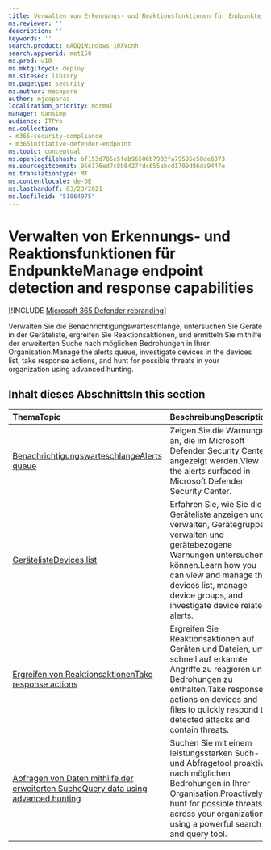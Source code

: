 ```yaml
---
title: Verwalten von Erkennungs- und Reaktionsfunktionen für Endpunkte
ms.reviewer: ''
description: ''
keywords: ''
search.product: eADQiWindows 10XVcnh
search.appverid: met150
ms.prod: w10
ms.mktglfcycl: deploy
ms.sitesec: library
ms.pagetype: security
ms.author: macapara
author: mjcaparas
localization_priority: Normal
manager: dansimp
audience: ITPro
ms.collection:
- m365-security-compliance
- m365initiative-defender-endpoint
ms.topic: conceptual
ms.openlocfilehash: bf153d785c5feb96506b7902fa79595e58de6073
ms.sourcegitcommit: 956176ed7c8b8427fdc655abcd1709d86da9447e
ms.translationtype: MT
ms.contentlocale: de-DE
ms.lasthandoff: 03/23/2021
ms.locfileid: "51064975"
---
```

# <a name="manage-endpoint-detection-and-response-capabilities"></a><span data-ttu-id="0d3cf-102">Verwalten von Erkennungs- und Reaktionsfunktionen für Endpunkte</span><span class="sxs-lookup"><span data-stu-id="0d3cf-102">Manage endpoint detection and response capabilities</span></span>

[!INCLUDE [Microsoft 365 Defender rebranding](../../includes/microsoft-defender.md)]


<span data-ttu-id="0d3cf-103">Verwalten Sie die Benachrichtigungswarteschlange, untersuchen Sie Geräte in der Geräteliste, ergreifen Sie Reaktionsaktionen, und ermitteln Sie mithilfe der erweiterten Suche nach möglichen Bedrohungen in Ihrer Organisation.</span><span class="sxs-lookup"><span data-stu-id="0d3cf-103">Manage the alerts queue, investigate devices in the devices list, take response actions, and hunt for possible threats in your organization using advanced hunting.</span></span>


## <a name="in-this-section"></a><span data-ttu-id="0d3cf-104">Inhalt dieses Abschnitts</span><span class="sxs-lookup"><span data-stu-id="0d3cf-104">In this section</span></span>
<span data-ttu-id="0d3cf-105">Thema</span><span class="sxs-lookup"><span data-stu-id="0d3cf-105">Topic</span></span> | <span data-ttu-id="0d3cf-106">Beschreibung</span><span class="sxs-lookup"><span data-stu-id="0d3cf-106">Description</span></span> 
:---|:---
[<span data-ttu-id="0d3cf-107">Benachrichtigungswarteschlange</span><span class="sxs-lookup"><span data-stu-id="0d3cf-107">Alerts queue</span></span>](alerts-queue-endpoint-detection-response.md)| <span data-ttu-id="0d3cf-108">Zeigen Sie die Warnungen an, die im Microsoft Defender Security Center angezeigt werden.</span><span class="sxs-lookup"><span data-stu-id="0d3cf-108">View the alerts surfaced in Microsoft Defender Security Center.</span></span>
[<span data-ttu-id="0d3cf-109">Geräteliste</span><span class="sxs-lookup"><span data-stu-id="0d3cf-109">Devices list</span></span>](machines-view-overview.md) | <span data-ttu-id="0d3cf-110">Erfahren Sie, wie Sie die Geräteliste anzeigen und verwalten, Gerätegruppen verwalten und gerätebezogene Warnungen untersuchen können.</span><span class="sxs-lookup"><span data-stu-id="0d3cf-110">Learn how you can view and manage the devices list, manage device groups, and investigate device related alerts.</span></span> 
[<span data-ttu-id="0d3cf-111">Ergreifen von Reaktionsaktionen</span><span class="sxs-lookup"><span data-stu-id="0d3cf-111">Take response actions</span></span>](respond-machine-alerts.md)| <span data-ttu-id="0d3cf-112">Ergreifen Sie Reaktionsaktionen auf Geräten und Dateien, um schnell auf erkannte Angriffe zu reagieren und Bedrohungen zu enthalten.</span><span class="sxs-lookup"><span data-stu-id="0d3cf-112">Take response actions on devices and files to quickly respond to detected attacks and contain threats.</span></span>
[<span data-ttu-id="0d3cf-113">Abfragen von Daten mithilfe der erweiterten Suche</span><span class="sxs-lookup"><span data-stu-id="0d3cf-113">Query data using advanced hunting</span></span>](advanced-hunting-query-language.md)| <span data-ttu-id="0d3cf-114">Suchen Sie mit einem leistungsstarken Such- und Abfragetool proaktiv nach möglichen Bedrohungen in Ihrer Organisation.</span><span class="sxs-lookup"><span data-stu-id="0d3cf-114">Proactively hunt for possible threats across your organization using a powerful search and query tool.</span></span>
